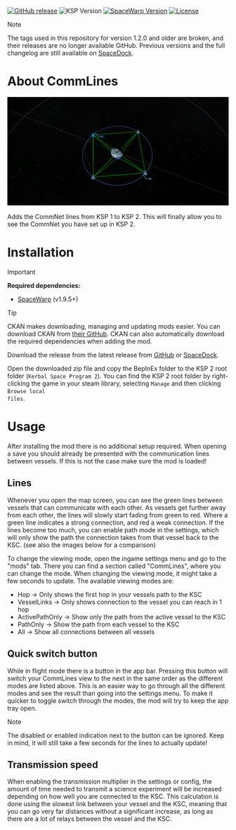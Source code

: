 [![GitHub release](https://flat.badgen.net/github/release/gamendegamer321/Commlines/)](https://github.com/gamendegamer321/Commlines/releases/latest)
![KSP Version](https://flat.badgen.net/static/Game%20Version/v0.2.1+)
[![SpaceWarp Version](https://flat.badgen.net/static/SpaceWarp%20Version/v1.9.5+)](https://github.com/SpaceWarpDev/SpaceWarp)
[![License](https://flat.badgen.net/github/license/gamendegamer321/Commlines/)](https://github.com/gamendegamer321/Commlines/blob/master/LICENSE)

> [!NOTE]
> The tags used in this repository for version 1.2.0 and older are broken, and their releases are no longer available
> GitHub.
> Previous versions and the full changelog are still available
> on [SpaceDock](https://spacedock.info/mod/3433/Commlines#changelog).

# About CommLines

[![image](Commlines-1690204648.png)](https://github.com/gamendegamer321/Commlines/blob/master/Commlines-1690204648.png)

Adds the CommNet lines from KSP 1 to KSP 2. This will finally allow you to see the CommNet you have set up in KSP 2.

# Installation

> [!IMPORTANT]
> **Required dependencies:**
> - [SpaceWarp](https://spacedock.info/mod/3277/Space%20Warp%20+%20BepInEx) (v1.9.5+)


> [!TIP]
> CKAN makes downloading, managing and updating mods easier. You can download CKAN
> from [their GitHub](https://github.com/KSP-CKAN/CKAN).
> CKAN can also automatically download the required dependencies when adding the mod.

Download the release from the latest release from [GitHub](https://github.com/gamendegamer321/Commlines/releases/latest)
or [SpaceDock](https://spacedock.info/mod/3433/Commlines).

Open the downloaded zip file and copy the BepInEx folder to the KSP 2 root folder (<code>Kerbal Space Program 2</code>).
You can find the KSP 2 root folder by right-clicking the game in your steam library,
selecting <code>Manage</code> and then clicking <code>Browse local files</code>.

# Usage

After installing the mod there is no additional setup required. When opening a save you should already be presented with
the communication lines between vessels. If this is not the case make sure the mod is loaded!

## Lines

Whenever you open the map screen, you can see the green lines between vessels that can
communicate with each other. As vessels get further away from each other, the lines will slowly start fading from green
to red. Where a green line indicates a strong connection, and red a weak connection. If the lines become too much, you
can enable path mode in the settings, which will only show the path the connection takes from that vessel back to the
KSC. (see also the images below for a comparison)

To change the viewing mode, open the ingame settings menu and go to the "mods" tab. There you can find a section
called "CommLines", where you can change the mode. When changing the viewing mode, it might take a few seconds to
update. The available viewing modes are:

- Hop -> Only shows the first hop in your vessels path to the KSC
- VesselLinks -> Only shows connection to the vessel you can reach in 1 hop
- ActivePathOnly -> Show only the path from the active vessel to the KSC
- PathOnly -> Show the path from each vessel to the KSC
- All -> Show all connections between all vessels

## Quick switch button

While in flight mode there is a button in the app bar. Pressing this button will switch your CommLines view to the next
in the same order as the different modes are listed above. This is an easier way to go through all the different modes
and see the result than going into the settings menu. To make it quicker to toggle switch through the modes, the mod
will try to keep the app tray open.

> [!NOTE]
> The disabled or enabled indication next to the button can be ignored.
> Keep in mind, it will still take a few seconds for the lines to actually update!

## Transmission speed

When enabling the transmission multiplier in the settings or config, the amount of time needed to transmit a science
experiment will be increased depending on how well you are connected to the KSC. This calculation is done using the
slowest link between your vessel and the KSC, meaning that you can go very far distances without a significant increase,
as long as there are a lot of relays between the vessel and the KSC.
